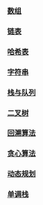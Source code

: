 ### [数组](./数组/README.md)

### [链表](./链表/README.md)

### [哈希表](./哈希表/README.md)

### [字符串](./字符串/README.md)

### [栈与队列](./栈与队列/README.md)

### [二叉树](./二叉树/README.md)

### [回溯算法](./回溯算法/README.md)

### [贪心算法](./贪心算法/README.md)

### [动态规划](./动态规划/README.md)

### [单调栈](./单调栈/README.md)